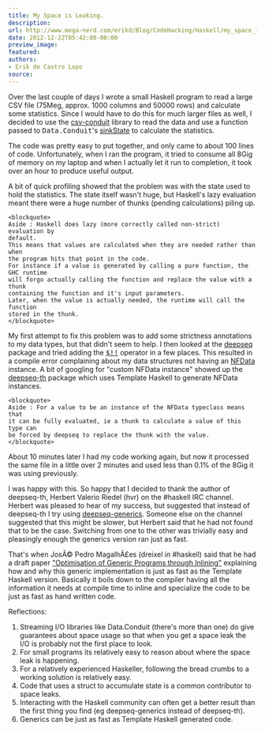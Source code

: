 ```yaml
---
title: My Space is Leaking.
description:
url: http://www.mega-nerd.com/erikd/Blog/CodeHacking/Haskell/my_space_is_leaking.html
date: 2012-12-22T05:42:00-00:00
preview_image:
featured:
authors:
- Erik de Castro Lopo
source:
---
```




<p>
Over the last couple of days I wrote a small Haskell program to read a large CSV
file (75Meg, approx. 1000 columns and 50000 rows) and calculate some statistics.
Since I would have to do this for much larger files as well, I decided to use
the
	<a href="http://hackage.haskell.org/package/csv-conduit/">
	csv-conduit</a>
library to read the data and use a function passed to <tt>Data.Conduit</tt>'s
	<a href="http://hackage.haskell.org/packages/archive/conduit/latest/doc/html/Data-Conduit-Util.html#v:sinkState - [404 Not Found]">
	sinkState</a>
to calculate the statistics.
</p>

<p>
The code was pretty easy to put together, and only came to about 100 lines of
code.
Unfortunately, when I ran the program, it tried to consume all 8Gig of memory
on my laptop and when I actually let it run to completion, it took over an hour
to produce useful output.
</p>

<p>
A bit of quick profiling showed that the problem was with the state used to hold
the statistics.
The state itself wasn't huge, but Haskell's lazy evaluation meant there were a
huge number of thunks (pending calculations) piling up.
</p>

	<blockquote>
	Aside : Haskell does lazy (more correctly called non-strict) evaluation by
	default.
	This means that values are calculated when they are needed rather than when
	the program hits that point in the code.
	For instance if a value is generated by calling a pure function, the GHC runtime
	will forgo actually calling the function and replace the value with a thunk
	containing the function and it's input parameters.
	Later, when the value is actually needed, the runtime will call the function
	stored in the thunk.
	</blockquote>

<p>
My first attempt to fix this problem was to add some strictness annotations to
my data types, but that didn't seem to help.
I then looked at the
	<a href="http://hackage.haskell.org/package/deepseq/">
	deepseq</a>
package and tried adding the
	<a href="http://hackage.haskell.org/packages/archive/deepseq/1.3.0.1/doc/html/Control-DeepSeq.html#v:-36--33--33-">
	<tt>$!!</tt></a>
operator in a few places.
This resulted in a compile error complaining about my data structures not having
an
	<a href="http://hackage.haskell.org/packages/archive/deepseq/1.3.0.1/doc/html/Control-DeepSeq.html#t:NFData">
	NFData</a>
instance.
A bit of googling for &quot;custom NFData instance&quot; showed up the
	<a href="http://hackage.haskell.org/package/deepseq-th/">
	deepseq-th</a>
package which uses Template Haskell to generate NFData instances.
</p>

	<blockquote>
	Aside : For a value to be an instance of the NFData typeclass means that
	it can be fully evaluated, ie a thunk to calculate a value of this type can
	be forced by deepseq to replace the thunk with the value.
	</blockquote>

<p>
About 10 minutes later I had my code working again, but now it processed the same
file in a little over 2 minutes and used less than 0.1% of the 8Gig it was using
previously.
</p>

<p>
I was happy with this.
So happy that I decided to thank the author of deepseq-th, Herbert Valerio Riedel
(hvr) on the #haskell IRC channel.
Herbert was pleased to hear of my success, but suggested that instead of
deepseq-th I try using
	<a href="http://hackage.haskell.org/package/deepseq-generics/">
	deepseq-generics</a>.
Someone else on the channel suggested that this might be slower, but Herbert
said that he had not found that to be the case.
Switching from one to the other was trivially easy and pleasingly enough the
generics version ran just as fast.
</p>

<p>
That's when Jos&Atilde;&copy; Pedro Magalh&Atilde;&pound;es (dreixel in #haskell) said that he had a draft
paper
	<a href="http://dreixel.net/research/pdf/ogpi_draft.pdf - [404 Not Found]">
	&quot;Optimisation of Generic Programs through Inlining&quot;</a>
explaining how and why this generic implementation is just as fast as the
Template Haskell version.
Basically it boils down to the compiler having all the information it needs at
compile time to inline and specialize the code to be just as fast as hand written
code.
</p>

<p>
Reflections:
</p>

<ol>
	<li>Streaming I/O libraries like Data.Conduit (there's more than one) do
		give guarantees about space usage so that when you get a space leak the
		I/O is probably not the first place to look.
		</li>
	<li>For small programs its relatively easy to reason about where the space
		leak is happening.
		</li>
	<li>For a relatively experienced Haskeller, following the bread crumbs to
		a working solution is relatively easy.
		</li>
	<li>Code that uses a struct to accumulate state is a common contributor to
		space leaks.
		</li>
	<li>Interacting with the Haskell community can often get a better result
		than the first thing you find (eg deepseq-generics instead of deepseq-th).
		</li>
	<li>Generics can be just as fast as Template Haskell generated code.
		</li>
</ol>


